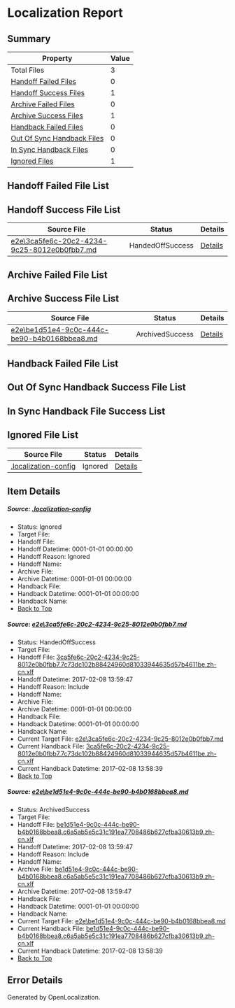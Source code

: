 # <a name='report-top'></a> Localization Report

## Summary
 Property | Value 
 -------- | ----- 
 Total Files | 3
[ Handoff Failed Files ](#handoff-failed-list)| 0
[ Handoff Success Files ](#handoff-success-list)| 1
[ Archive Failed Files ](#archive-failed-list)| 0
[ Archive Success Files ](#archive-success-list)| 1
[ Handback Failed Files ](#handback-failed-list)| 0
[ Out Of Sync Handback Files ](#outofsync-handback-success-list)| 0
[ In Sync Handback Files ](#insync-handback-success-list)| 0
[ Ignored Files ](#ignored-list)| 1

## <a name='handoff-failed-list'></a> Handoff Failed File List

## <a name='handoff-success-list'></a> Handoff Success File List
 Source File | Status | Details 
 ----------- | ------ | ------- 
 [e2e\3ca5fe6c-20c2-4234-9c25-8012e0b0fbb7.md](https://github.com/OpenLocalizationTestOrg/ol-test0/blob/4aae4df8034e9cf7fe3577cd9cc24656779db2f6/e2e/3ca5fe6c-20c2-4234-9c25-8012e0b0fbb7.md) | HandedOffSuccess | [Details](#f9c8b0ec9227454d68823d02e2e0998c3fb2f0251)

## <a name='archive-failed-list'></a> Archive Failed File List

## <a name='archive-success-list'></a> Archive Success File List
 Source File | Status | Details 
 ----------- | ------ | ------- 
 [e2e\be1d51e4-9c0c-444c-be90-b4b0168bbea8.md](https://github.com/OpenLocalizationTestOrg/ol-test0/blob/4aae4df8034e9cf7fe3577cd9cc24656779db2f6/e2e/be1d51e4-9c0c-444c-be90-b4b0168bbea8.md) | ArchivedSuccess | [Details](#9fdc8d7f8b6e27c8862e4e70540b88d0006ef8652)

## <a name='handback-failed-list'></a> Handback Failed File List

## <a name='outofsync-handback-success-list'></a> Out Of Sync Handback Success File List

## <a name='insync-handback-success-list'></a> In Sync Handback File Success List

## <a name='ignored-list'></a> Ignored File List
 Source File | Status | Details 
 ----------- | ------ | ------- 
 [.localization-config](https://github.com/OpenLocalizationTestOrg/ol-test0/blob/4aae4df8034e9cf7fe3577cd9cc24656779db2f6/.localization-config) | Ignored | [Details](#cb0632cf59c1387fc1742bfb9fa3c47f87e2e5c90)

## Item Details
##### <a name='cb0632cf59c1387fc1742bfb9fa3c47f87e2e5c90'></a> Source: [.localization-config](https://github.com/OpenLocalizationTestOrg/ol-test0/blob/4aae4df8034e9cf7fe3577cd9cc24656779db2f6/.localization-config)
* Status: Ignored
* Target File: 
* Handoff File: 
* Handoff Datetime: 0001-01-01 00:00:00
* Handoff Reason: Ignored
* Handoff Name: 
* Archive File: 
* Archive Datetime: 0001-01-01 00:00:00
* Handback File: 
* Handback Datetime: 0001-01-01 00:00:00
* Handback Name: 
* [Back to Top](#report-top)

##### <a name='f9c8b0ec9227454d68823d02e2e0998c3fb2f0251'></a> Source: [e2e\3ca5fe6c-20c2-4234-9c25-8012e0b0fbb7.md](https://github.com/OpenLocalizationTestOrg/ol-test0/blob/4aae4df8034e9cf7fe3577cd9cc24656779db2f6/e2e/3ca5fe6c-20c2-4234-9c25-8012e0b0fbb7.md)
* Status: HandedOffSuccess
* Target File: 
* Handoff File: [3ca5fe6c-20c2-4234-9c25-8012e0b0fbb7.7c73dc102b88424960d81033944635d57b4611be.zh-cn.xlf](https://github.com/OpenLocalizationTestOrg/ol-test0-handoff/blob/082079e24aff8eb7228ccaf69b7d2855f551703b/ol-handoff/OpenLocalizationTestOrg/ol-test0-zhcn/shujia/ht/3ca5fe6c-20c2-4234-9c25-8012e0b0fbb7.7c73dc102b88424960d81033944635d57b4611be.zh-cn.xlf)
* Handoff Datetime: 2017-02-08 13:59:47
* Handoff Reason: Include
* Handoff Name: 
* Archive File: 
* Archive Datetime: 0001-01-01 00:00:00
* Handback File: 
* Handback Datetime: 0001-01-01 00:00:00
* Handback Name: 
* Current Target File: [e2e\3ca5fe6c-20c2-4234-9c25-8012e0b0fbb7.md](https://github.com/OpenLocalizationTestOrg/ol-test0-zhcn/blob/03bcd01493c2f611c629d3f96f823cdea3556def/e2e/3ca5fe6c-20c2-4234-9c25-8012e0b0fbb7.md)
* Current Handback File: [3ca5fe6c-20c2-4234-9c25-8012e0b0fbb7.7c73dc102b88424960d81033944635d57b4611be.zh-cn.xlf](https://github.com/OpenLocalizationTestOrg/ol-test0-handback/blob/1e5318e380848439fc683d7558dba2b7bad60d14/ol-handback/OpenLocalizationTestOrg/ol-test0-zhcn/shujia/ht/3ca5fe6c-20c2-4234-9c25-8012e0b0fbb7.7c73dc102b88424960d81033944635d57b4611be.zh-cn.xlf)
* Current Handback Datetime: 2017-02-08 13:58:39
* [Back to Top](#report-top)

##### <a name='9fdc8d7f8b6e27c8862e4e70540b88d0006ef8652'></a> Source: [e2e\be1d51e4-9c0c-444c-be90-b4b0168bbea8.md](https://github.com/OpenLocalizationTestOrg/ol-test0/blob/4aae4df8034e9cf7fe3577cd9cc24656779db2f6/e2e/be1d51e4-9c0c-444c-be90-b4b0168bbea8.md)
* Status: ArchivedSuccess
* Target File: 
* Handoff File: [be1d51e4-9c0c-444c-be90-b4b0168bbea8.c6a5ab5e5c31c191ea7708486b627cfba30613b9.zh-cn.xlf](https://github.com/OpenLocalizationTestOrg/ol-test0-handoff/blob/082079e24aff8eb7228ccaf69b7d2855f551703b/ol-handoff/OpenLocalizationTestOrg/ol-test0-zhcn/shujia/ht/be1d51e4-9c0c-444c-be90-b4b0168bbea8.c6a5ab5e5c31c191ea7708486b627cfba30613b9.zh-cn.xlf)
* Handoff Datetime: 2017-02-08 13:59:47
* Handoff Reason: Include
* Handoff Name: 
* Archive File: [be1d51e4-9c0c-444c-be90-b4b0168bbea8.c6a5ab5e5c31c191ea7708486b627cfba30613b9.zh-cn.xlf](https://github.com/OpenLocalizationTestOrg/ol-test0-handoff/blob/55104b6955fee2b66e33b80f4cb2236f0acf6de0/ol-archive/OpenLocalizationTestOrg/ol-test0-zhcn/shujia/ht/be1d51e4-9c0c-444c-be90-b4b0168bbea8.c6a5ab5e5c31c191ea7708486b627cfba30613b9.zh-cn.xlf)
* Archive Datetime: 2017-02-08 13:59:47
* Handback File: 
* Handback Datetime: 0001-01-01 00:00:00
* Handback Name: 
* Current Target File: [e2e\be1d51e4-9c0c-444c-be90-b4b0168bbea8.md](https://github.com/OpenLocalizationTestOrg/ol-test0-zhcn/blob/03bcd01493c2f611c629d3f96f823cdea3556def/e2e/be1d51e4-9c0c-444c-be90-b4b0168bbea8.md)
* Current Handback File: [be1d51e4-9c0c-444c-be90-b4b0168bbea8.c6a5ab5e5c31c191ea7708486b627cfba30613b9.zh-cn.xlf](https://github.com/OpenLocalizationTestOrg/ol-test0-handback/blob/1e5318e380848439fc683d7558dba2b7bad60d14/ol-handback/OpenLocalizationTestOrg/ol-test0-zhcn/shujia/ht/be1d51e4-9c0c-444c-be90-b4b0168bbea8.c6a5ab5e5c31c191ea7708486b627cfba30613b9.zh-cn.xlf)
* Current Handback Datetime: 2017-02-08 13:58:39
* [Back to Top](#report-top)


## Error Details

Generated by OpenLocalization.
